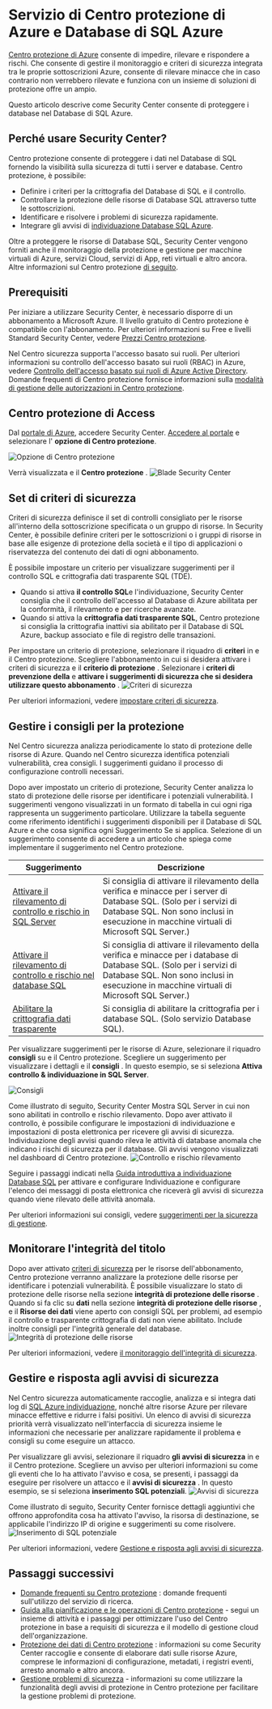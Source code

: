 <properties
   pageTitle="Servizio di Centro protezione di Azure e Database di SQL Azure | Microsoft Azure"
   description="Questo articolo descrive come Security Center consente di proteggere i database nel Database di SQL Azure."
   services="sql-database"
   documentationCenter="na"
   authors="TerryLanfear"
   manager="MBaldwin"
   editor=""/>

<tags
   ms.service="security-center"
   ms.devlang="na"
   ms.topic="article"
   ms.tgt_pltfrm="na"
   ms.workload="na"
   ms.date="10/18/2016"
   ms.author="terrylan"/>

# <a name="azure-security-center-and-azure-sql-database-service"></a>Servizio di Centro protezione di Azure e Database di SQL Azure

[Centro protezione di Azure](https://azure.microsoft.com/documentation/services/security-center/) consente di impedire, rilevare e rispondere a rischi. Che consente di gestire il monitoraggio e criteri di sicurezza integrata tra le proprie sottoscrizioni Azure, consente di rilevare minacce che in caso contrario non verrebbero rilevate e funziona con un insieme di soluzioni di protezione offre un ampio.

Questo articolo descrive come Security Center consente di proteggere i database nel Database di SQL Azure.

## <a name="why-use-security-center"></a>Perché usare Security Center?

Centro protezione consente di proteggere i dati nel Database di SQL fornendo la visibilità sulla sicurezza di tutti i server e database. Centro protezione, è possibile:

- Definire i criteri per la crittografia del Database di SQL e il controllo.
- Controllare la protezione delle risorse di Database SQL attraverso tutte le sottoscrizioni.
- Identificare e risolvere i problemi di sicurezza rapidamente.
- Integrare gli avvisi di [individuazione Database SQL Azure](../sql-database/sql-database-threat-detection-get-started.md).

Oltre a proteggere le risorse di Database SQL, Security Center vengono forniti anche il monitoraggio della protezione e gestione per macchine virtuali di Azure, servizi Cloud, servizi di App, reti virtuali e altro ancora. Altre informazioni sul Centro protezione [di seguito](security-center-intro.md).

## <a name="prerequisites"></a>Prerequisiti

Per iniziare a utilizzare Security Center, è necessario disporre di un abbonamento a Microsoft Azure. Il livello gratuito di Centro protezione è compatibile con l'abbonamento. Per ulteriori informazioni su Free e livelli Standard Security Center, vedere [Prezzi Centro protezione](https://azure.microsoft.com/pricing/details/security-center/).

Nel Centro sicurezza supporta l'accesso basato sui ruoli. Per ulteriori informazioni su controllo dell'accesso basato sui ruoli (RBAC) in Azure, vedere [Controllo dell'accesso basato sui ruoli di Azure Active Directory](../active-directory/role-based-access-control-configure.md). Domande frequenti di Centro protezione fornisce informazioni sulla [modalità di gestione delle autorizzazioni in Centro protezione](security-center-faq.md#how-are-permissions-handled-in-azure-security-center).

## <a name="access-security-center"></a>Centro protezione di Access

Dal [portale di Azure](https://azure.microsoft.com/features/azure-portal/), accedere Security Center. [Accedere al portale](https://portal.azure.com/) e selezionare l' **opzione di Centro protezione**.

![Opzione di Centro protezione][1]

Verrà visualizzata e il **Centro protezione** .
![Blade Security Center][2]

## <a name="set-security-policy"></a>Set di criteri di sicurezza

Criteri di sicurezza definisce il set di controlli consigliato per le risorse all'interno della sottoscrizione specificata o un gruppo di risorse. In Security Center, è possibile definire criteri per le sottoscrizioni o i gruppi di risorse in base alle esigenze di protezione della società e il tipo di applicazioni o riservatezza del contenuto dei dati di ogni abbonamento.

È possibile impostare un criterio per visualizzare suggerimenti per il controllo SQL e crittografia dati trasparente SQL (TDE).

- Quando si attiva **il controllo SQL**e l'individuazione, Security Center consiglia che il controllo dell'accesso al Database di Azure abilitata per la conformità, il rilevamento e per ricerche avanzate.
- Quando si attiva la **crittografia dati trasparente SQL**, Centro protezione si consiglia la crittografia inattivi sia abilitato per il Database di SQL Azure, backup associato e file di registro delle transazioni.

Per impostare un criterio di protezione, selezionare il riquadro di **criteri** in e il Centro protezione. Scegliere l'abbonamento in cui si desidera attivare i criteri di sicurezza e il **criterio di protezione** . Selezionare i **criteri di prevenzione della** e **attivare i suggerimenti di sicurezza che si desidera utilizzare questo abbonamento** .
![Criteri di sicurezza][3]

Per ulteriori informazioni, vedere [impostare criteri di sicurezza](security-center-policies.md).

## <a name="manage-security-recommendation"></a>Gestire i consigli per la protezione

Nel Centro sicurezza analizza periodicamente lo stato di protezione delle risorse di Azure. Quando nel Centro sicurezza identifica potenziali vulnerabilità, crea consigli. I suggerimenti guidano il processo di configurazione controlli necessari.

Dopo aver impostato un criterio di protezione, Security Center analizza lo stato di protezione delle risorse per identificare i potenziali vulnerabilità. I suggerimenti vengono visualizzati in un formato di tabella in cui ogni riga rappresenta un suggerimento particolare. Utilizzare la tabella seguente come riferimento identifichi i suggerimenti disponibili per il Database di SQL Azure e che cosa significa ogni Suggerimento Se si applica. Selezione di un suggerimento consente di accedere a un articolo che spiega come implementare il suggerimento nel Centro protezione.

| Suggerimento | Descrizione |
| ----- | ----- |
| [Attivare il rilevamento di controllo e rischio in SQL Server](security-center-enable-auditing-on-sql-servers.md) | Si consiglia di attivare il rilevamento della verifica e minacce per i server di Database SQL. (Solo per i servizi di Database SQL. Non sono inclusi in esecuzione in macchine virtuali di Microsoft SQL Server.) |
| [Attivare il rilevamento di controllo e rischio nel database SQL](security-center-enable-auditing-on-sql-databases.md) | Si consiglia di attivare il rilevamento della verifica e minacce per i database di Database SQL. (Solo per i servizi di Database SQL. Non sono inclusi in esecuzione in macchine virtuali di Microsoft SQL Server.) |
| [Abilitare la crittografia dati trasparente](security-center-enable-transparent-data-encryption.md) | Si consiglia di abilitare la crittografia per i database SQL. (Solo servizio Database SQL). |

Per visualizzare suggerimenti per le risorse di Azure, selezionare il riquadro **consigli** su e il Centro protezione. Scegliere un suggerimento per visualizzare i dettagli e il **consigli** . In questo esempio, se si seleziona **Attiva controllo & individuazione in SQL Server**.

![Consigli][4]

Come illustrato di seguito, Security Center Mostra SQL Server in cui non sono abilitati in controllo e rischio rilevamento. Dopo aver attivato il controllo, è possibile configurare le impostazioni di individuazione e impostazioni di posta elettronica per ricevere gli avvisi di sicurezza. Individuazione degli avvisi quando rileva le attività di database anomala che indicano i rischi di sicurezza per il database. Gli avvisi vengono visualizzati nel dashboard di Centro protezione.
![Controllo e rischio rilevamento][5]

Seguire i passaggi indicati nella [Guida introduttiva a individuazione Database SQL](../sql-database/sql-database-threat-detection-get-started.md) per attivare e configurare Individuazione e configurare l'elenco dei messaggi di posta elettronica che riceverà gli avvisi di sicurezza quando viene rilevato delle attività anomala.

Per ulteriori informazioni sui consigli, vedere [suggerimenti per la sicurezza di gestione](security-center-recommendations.md).

## <a name="monitor-security-health"></a>Monitorare l'integrità del titolo

Dopo aver attivato [criteri di sicurezza](security-center-policies.md) per le risorse dell'abbonamento, Centro protezione verranno analizzare la protezione delle risorse per identificare i potenziali vulnerabilità.  È possibile visualizzare lo stato di protezione delle risorse nella sezione **integrità di protezione delle risorse** . Quando si fa clic su **dati** nella sezione **integrità di protezione delle risorse** , e il **Risorse dei dati** viene aperto con consigli SQL per problemi, ad esempio il controllo e trasparente crittografia di dati non viene abilitato. Include inoltre consigli per l'integrità generale del database.
![Integrità di protezione delle risorse][6]

Per ulteriori informazioni, vedere [il monitoraggio dell'integrità di sicurezza](security-center-monitoring.md).

## <a name="manage-and-respond-to-security-alerts"></a>Gestire e risposta agli avvisi di sicurezza

Nel Centro sicurezza automaticamente raccoglie, analizza e si integra dati log di [SQL Azure individuazione](../sql-database/sql-database-threat-detection-get-started.md), nonché altre risorse Azure per rilevare minacce effettive e ridurre i falsi positivi. Un elenco di avvisi di sicurezza priorità verrà visualizzato nell'interfaccia di sicurezza insieme le informazioni che necessarie per analizzare rapidamente il problema e consigli su come eseguire un attacco.

Per visualizzare gli avvisi, selezionare il riquadro **gli avvisi di sicurezza** in e il Centro protezione. Scegliere un avviso per ulteriori informazioni su come gli eventi che lo ha attivato l'avviso e cosa, se presenti, i passaggi da eseguire per risolvere un attacco e il **avvisi di sicurezza** . In questo esempio, se si seleziona **inserimento SQL potenziali**.
![Avvisi di sicurezza][7]

Come illustrato di seguito, Security Center fornisce dettagli aggiuntivi che offrono approfondita cosa ha attivato l'avviso, la risorsa di destinazione, se applicabile l'indirizzo IP di origine e suggerimenti su come risolvere.
![Inserimento di SQL potenziale][8]

Per ulteriori informazioni, vedere [Gestione e risposta agli avvisi di sicurezza](security-center-managing-and-responding-alerts.md).

## <a name="next-steps"></a>Passaggi successivi

- [Domande frequenti su Centro protezione](security-center-faq.md) : domande frequenti sull'utilizzo del servizio di ricerca.
- [Guida alla pianificazione e le operazioni di Centro protezione](security-center-planning-and-operations-guide.md) - segui un insieme di attività e i passaggi per ottimizzare l'uso del Centro protezione in base a requisiti di sicurezza e il modello di gestione cloud dell'organizzazione.
- [Protezione dei dati di Centro protezione](security-center-data-security.md) : informazioni su come Security Center raccoglie e consente di elaborare dati sulle risorse Azure, comprese le informazioni di configurazione, metadati, i registri eventi, arresto anomalo e altro ancora.
- [Gestione problemi di sicurezza](security-center-incident.md) - informazioni su come utilizzare la funzionalità degli avvisi di protezione in Centro protezione per facilitare la gestione problemi di protezione.

<!--Image references-->
[1]: ./media/security-center-sql-database/security-center.png
[2]: ./media/security-center-sql-database/security-center-blade.png
[3]: ./media/security-center-sql-database/security-policy.png
[4]: ./media/security-center-sql-database/recommendation.png
[5]: ./media/security-center-sql-database/turn-on-auditing.png
[6]: ./media/security-center-sql-database/monitor-health.png
[7]: ./media/security-center-sql-database/alert.png
[8]: ./media/security-center-sql-database/sql-injection.png
